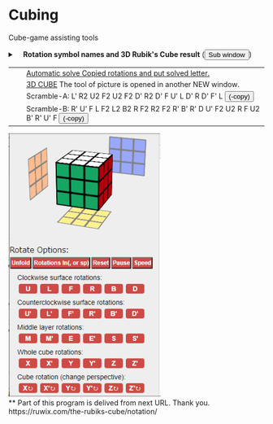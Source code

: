 # Cubing
Cube-game assisting tools
<div id="rotResol">
<details><summary> 　<strong>Rotation symbol names and 3D Rubik's Cube result</strong>
(<button type=button onclick="openSwin(this)">Sub window</button>)

<table><tr><td>　</td><td><a target="_blank" height="40px" width="800px" scrolling="yes" frameborder="0" href="https://mori1-hakua.tokyo/python/Cube2phase_Fast2.py?value1=">Automatic solve Copied rotations and put solved letter.</a>
</td></tr>
<tr><td>　</td><td><a target="cube3d" height="540px" width="300px" scrolling="no" frameborder="0" href="https://github.com/NorioFujii/Cubing/blob/main/cube-unfold.html">3D CUBE</a> The tool of picture is opened in another NEW window.
</td><tr><td>　</td><td>Scramble-A:<span> L' R2 U2 F2 U2 F2 D' R2 D' F U' L D' R D' F' L <button type="button" onclick="RotCopy(this)">(-copy)</button></span><br>
</td><tr><td>　</td><td>Scramble-B:<span> R' U' F L F2 L2 B2 R F2 R2 F2 R' B' R' D U' F2 U2 R F U2 B' R' U' F <button type="button" onclick="RotCopy(this)">(-copy)</button></span><br>
</td></tr>
</table>
</details>
  <img src="Cube3D.PNG" width=300>
</div>
**  Part of this program is delived from next URL. Thank you.<br>
    https://ruwix.com/the-rubiks-cube/notation/

